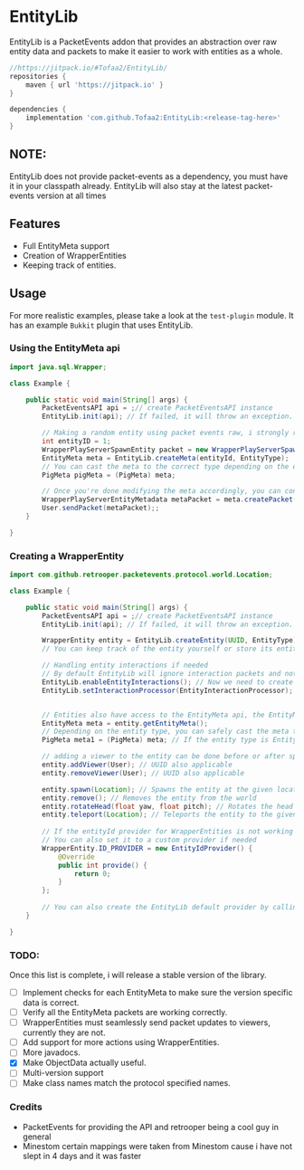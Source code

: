# EntityLib
EntityLib is a PacketEvents addon that provides an abstraction over raw entity data and packets to make it easier to work with entities as a whole.
```groovy
//https://jitpack.io/#Tofaa2/EntityLib/
repositories {
    maven { url 'https://jitpack.io' }
}

dependencies {
    implementation 'com.github.Tofaa2:EntityLib:<release-tag-here>'
}
```
##  NOTE:
EntityLib does not provide packet-events as a dependency, you must have it in your classpath already. EntityLib will also stay at the latest packet-events version at all times

## Features
- Full EntityMeta support
- Creation of WrapperEntities
- Keeping track of entities.



## Usage

For more realistic examples, please take a look at the `test-plugin` module. It has an example `Bukkit` plugin that uses EntityLib.

### Using the EntityMeta api

```java
import java.sql.Wrapper;

class Example {

    public static void main(String[] args) {
        PacketEventsAPI api = ;// create PacketEventsAPI instance
        EntityLib.init(api); // If failed, it will throw an exception.

        // Making a random entity using packet events raw, i strongly recommend using the EntityLib#createEntity method instead
        int entityID = 1;
        WrapperPlayServerSpawnEntity packet = new WrapperPlayServerSpawnEntity(constructor args);
        EntityMeta meta = EntityLib.createMeta(entityId, EntityType);
        // You can cast the meta to the correct type depending on the entity type
        PigMeta pigMeta = (PigMeta) meta;

        // Once you're done modifying the meta accordingly, you can convert it to a packet, and send it to whoever you want for them  to see the changes.
        WrapperPlayServerEntityMetadata metaPacket = meta.createPacket();
        User.sendPacket(metaPacket);;
    }

}
```

### Creating a WrapperEntity

```java
import com.github.retrooper.packetevents.protocol.world.Location;

class Example {

    public static void main(String[] args) {
        PacketEventsAPI api = ;// create PacketEventsAPI instance
        EntityLib.init(api); // If failed, it will throw an exception.

        WrapperEntity entity = EntityLib.createEntity(UUID, EntityType);
        // You can keep track of the entity yourself or store its entityId or uuid and fetch it using EntityLib#getEntity

        // Handling entity interactions if needed
        // By default EntityLib will ignore interaction packets and not handle them. You can enable this if needed
        EntityLib.enableEntityInteractions(); // Now we need to create an interaction handler
        EntityLib.setInteractionProcessor(EntityInteractionProcessor);


        // Entities also have access to the EntityMeta api, the EntityMeta api can be used seperately from wrapper entities but also can be used together
        EntityMeta meta = entity.getEntityMeta();
        // Depending on the entity type, you can safely cast the meta to the correct type
        PigMeta meta1 = (PigMeta) meta; // If the entity type is EntityTypes.PIG

        // adding a viewer to the entity can be done before or after spawn, doesnt matter
        entity.addViewer(User); // UUID also applicable
        entity.removeViewer(User); // UUID also applicable

        entity.spawn(Location); // Spawns the entity at the given location
        entity.remove(); // Removes the entity from the world
        entity.rotateHead(float yaw, float pitch); // Rotates the head of the entity
        entity.teleport(Location); // Teleports the entity to the given location.
        
        // If the entityId provider for WrapperEntities is not working for you or needs changing, you can get it from WrapperEntity#ID_PROVIDER
        // You can also set it to a custom provider if needed
        WrapperEntity.ID_PROVIDER = new EntityIdProvider() {
            @Override
            public int provide() {
                return 0;
            }
        };
        
        // You can also create the EntityLib default provider by calling EntityIdProvider.simple();
    }

}

```

### TODO:
Once this list is complete, i will release a stable version of the library.
- [ ] Implement checks for each EntityMeta to make sure the version specific data is correct.
- [ ] Verify all the EntityMeta packets are working correctly.
- [ ] WrapperEntities must seamlessly send packet updates to viewers, currently they are not.
- [ ] Add support for more actions using WrapperEntities.
- [ ] More javadocs.
- [x] Make ObjectData actually useful.
- [ ] Multi-version support
- [ ] Make class names match the protocol specified names.

### Credits
- PacketEvents for providing the API and retrooper being a cool guy in general
- Minestom certain mappings were taken from Minestom cause i have not slept in 4 days and it was faster